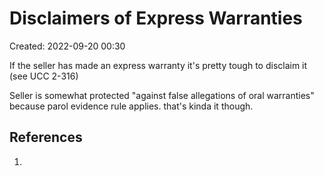 # Disclaimers of Express Warranties
Created: 2022-09-20 00:30

If the seller has made an express warranty it's pretty tough to disclaim it (see UCC 2-316)

Seller is somewhat protected "against false allegations of oral warranties" because parol evidence rule applies. that's kinda it though.


## References

1. 